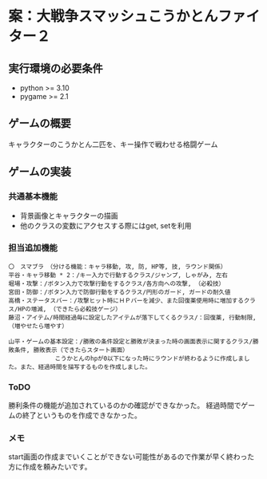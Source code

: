 # 案：大戦争スマッシュこうかとんファイター２

## 実行環境の必要条件
* python >= 3.10
* pygame >= 2.1

## ゲームの概要
キャラクターのこうかとん二匹を、キー操作で戦わせる格闘ゲーム

## ゲームの実装
### 共通基本機能
* 背景画像とキャラクターの描画
* 他のクラスの変数にアクセスする際にはget, setを利用

### 担当追加機能
	〇　スマブラ　（分ける機能：キャラ移動, 攻, 防, HP等, 技, ラウンド関係）
	平谷・キャラ移動 * 2：/キー入力で行動するクラス/ジャンプ, しゃがみ, 左右
	堀場・攻撃：/ボタン入力で攻撃行動をするクラス/各方向への攻撃, （必殺技）
	宮田・防御：/ボタン入力で防御行動をするクラス/円形のガード, ガードの耐久値
	高橋・ステータスバー：/攻撃ヒット時にＨＰバーを減少、また回復薬使用時に増加するクラス/HPの増減, （できたら必殺技ゲージ）
	藤沼・アイテム/時間経過毎に設定したアイテムが落下してくるクラス/：回復薬, 行動制限, （増やせたら増やす）
 
	山平・ゲームの基本設定：/勝敗の条件設定と勝敗が決まった時の画面表示に関するクラス/勝敗条件, 勝敗表示（できたらスタート画面）
 			　　　こうかとんのhpが0以下になった時にラウンドが終わるように作成しました。また、経過時間を描写するものを作成しました。
### ToDO
勝利条件の機能が追加されているのかの確認ができなかった。
経過時間でゲームの終了というものを作成できなかった。

### メモ
start画面の作成までいくことができない可能性があるので作業が早く終わった方に作成を頼みたいです。
